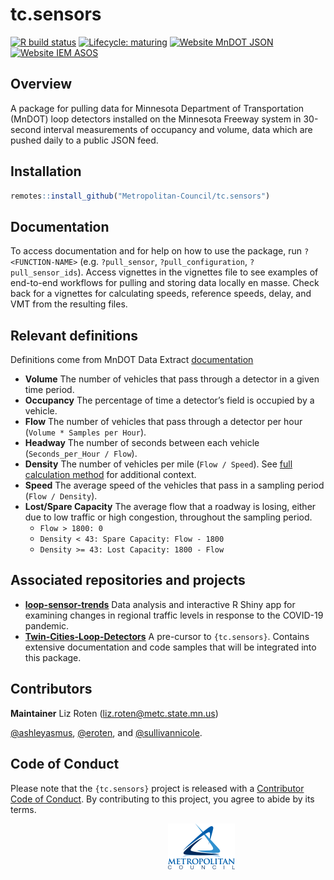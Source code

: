 
# tc.sensors

<!-- badges: start -->

[![R build
status](https://github.com/Metropolitan-Council/tc.sensors/workflows/R-CMD-check/badge.svg)](https://github.com/Metropolitan-Council/tc.sensors/actions)
[![Lifecycle:
maturing](https://img.shields.io/badge/lifecycle-maturing-blue.svg)](https://www.tidyverse.org/lifecycle/#maturing)
[![Website MnDOT
JSON](https://img.shields.io/website?label=MnDOT&up_color=olivedrab&up_message=online&url=http%3A%2F%2Fdata.dot.state.mn.us%2Ftrafdat%2Fmetro%2F2018%2F20181021%2F5474.c30.json)](http://data.dot.state.mn.us/trafdat/metro/2018/20181021/5474.c30.json)
[![Website IEM
ASOS](https://img.shields.io/website?label=IEM%20ASOS&up_color=seagreen&up_message=online&url=http%3A%2F%2Fmesonet.agron.iastate.edu%2Frequest%2Fdownload.phtml%3Fnetwork%3DMN_ASOS)](http://mesonet.agron.iastate.edu/request/download.phtml?network=MN_ASOS)

<!-- badges: end -->

## Overview

A package for pulling data for Minnesota Department of Transportation
(MnDOT) loop detectors installed on the Minnesota Freeway system in
30-second interval measurements of occupancy and volume, data which are
pushed daily to a public JSON feed.

## Installation

``` r
remotes::install_github("Metropolitan-Council/tc.sensors")
```

## Documentation

To access documentation and for help on how to use the package, run
`?<FUNCTION-NAME>` (e.g. `?pull_sensor`, `?pull_configuration`,
`?pull_sensor_ids`). Access vignettes in the vignettes file to see
examples of end-to-end workflows for pulling and storing data locally en
masse. Check back for a vignettes for calculating speeds, reference
speeds, delay, and VMT from the resulting files.

## Relevant definitions

Definitions come from MnDOT Data Extract
[documentation](http://data.dot.state.mn.us/datatools/dataextract.html)

  - **Volume** The number of vehicles that pass through a detector in a
    given time period.  
  - **Occupancy** The percentage of time a detector’s field is occupied
    by a vehicle.  
  - **Flow** The number of vehicles that pass through a detector per
    hour (`Volume * Samples per Hour`).  
  - **Headway** The number of seconds between each vehicle
    (`Seconds_per_Hour / Flow`).  
  - **Density** The number of vehicles per mile (`Flow / Speed`). See
    [full calculation
    method](http://data.dot.state.mn.us/datatools/Density.html) for
    additional context.  
  - **Speed** The average speed of the vehicles that pass in a sampling
    period (`Flow / Density`).  
  - **Lost/Spare Capacity** The average flow that a roadway is losing,
    either due to low traffic or high congestion, throughout the
    sampling period.
      - `Flow > 1800: 0`
      - `Density < 43: Spare Capacity: Flow - 1800`
      - `Density >= 43: Lost Capacity: 1800 - Flow`

## Associated repositories and projects

  - **[loop-sensor-trends](https://github.com/Metropolitan-Council/loop-sensor-trends)**
    Data analysis and interactive R Shiny app for examining changes in
    regional traffic levels in response to the COVID-19 pandemic.  
  - **[Twin-Cities-Loop-Detectors](https://github.com/sullivannicole/Twin-Cities-Loop-Detectors)**
    A pre-cursor to `{tc.sensors}`. Contains extensive documentation and
    code samples that will be integrated into this package.

## Contributors

**Maintainer** Liz Roten (<liz.roten@metc.state.mn.us>)

[@ashleyasmus](https://github.com/ashleyasmus),
[@eroten](https://github.com/eroten), and
[@sullivannicole](https://github.com/sullivannicole).

## Code of Conduct

Please note that the `{tc.sensors}` project is released with a
[Contributor Code of
Conduct](https://contributor-covenant.org/version/2/0/CODE_OF_CONDUCT.html).
By contributing to this project, you agree to abide by its terms.

<a href="https://metrocouncil.org" target="_blank"><img src="man/figures/main-logo.png" style="margin-left: 50%;margin-right: 50%;">

<div>

</div>

</a>
